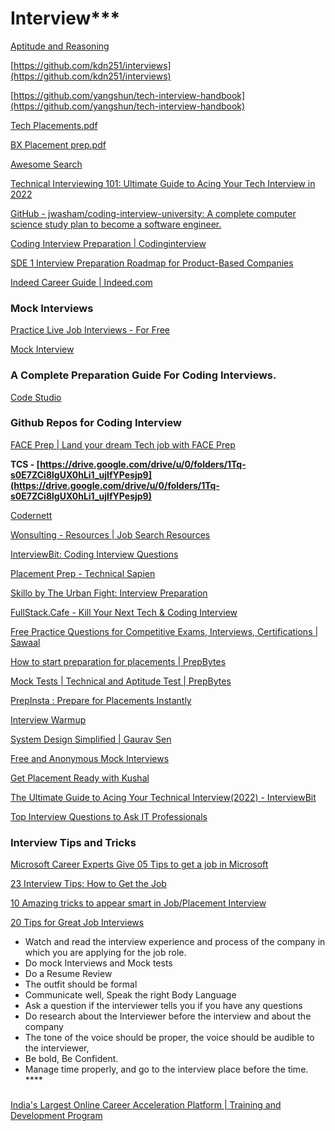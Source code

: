 # Interview***

[Aptitude and Reasoning](Interview%20063dc89a85d04b419266827ef10450a2/Aptitude%20and%20Reasoning%2001807c7d850446cd8dc499bfd7a90492.md)

[https://github.com/kdn251/interviews](https://github.com/kdn251/interviews)

[https://github.com/yangshun/tech-interview-handbook](https://github.com/yangshun/tech-interview-handbook)

[Tech Placements.pdf](Interview%20063dc89a85d04b419266827ef10450a2/Tech_Placements.pdf)

[BX Placement prep.pdf](Interview%20063dc89a85d04b419266827ef10450a2/BX_Placement_prep_Final_compressed.pdf)

[Awesome Search](https://awesomelists.top/#/DopplerHQ/awesome-interview-questions)

[Technical Interviewing 101: Ultimate Guide to Acing Your Tech Interview in 2022](https://learntocodewith.me/posts/technical-interview/)

[GitHub - jwasham/coding-interview-university: A complete computer science study plan to become a software engineer.](https://github.com/jwasham/coding-interview-university)

[Coding Interview Preparation | Codinginterview](https://www.codinginterview.com/)

[SDE 1 Interview Preparation Roadmap for Product-Based Companies](https://workat.tech/general/article/sde-1-interview-prep-ultimate-guide-dhijqvdubzor)

[Indeed Career Guide | Indeed.com](https://www.indeed.com/career-advice)

### Mock Interviews

[Practice Live Job Interviews - For Free](https://www.pramp.com/#/)

[Mock Interview](https://www.interviewbit.com/mock-interview/)

### **A Complete Preparation Guide For Coding Interviews.**

[Code Studio](https://www.codingninjas.com/codestudio/guided-paths)

### Github Repos for Coding Interview

[](https://www.instagram.com/p/CJjFb5mgFvU/?igshid=8j3q9ued7hww)

[FACE Prep | Land your dream Tech job with FACE Prep](https://www.faceprep.in/)

**TCS - [https://drive.google.com/drive/u/0/folders/1Tq-s0E7ZCi8lgUX0hLi1_ujIfYPesjp9](https://drive.google.com/drive/u/0/folders/1Tq-s0E7ZCi8lgUX0hLi1_ujIfYPesjp9)**

[Codernett](https://t.me/Technitze_Codernett/247)

[Wonsulting - Resources | Job Search Resources](https://www.wonsulting.com/resources)

[InterviewBit: Coding Interview Questions](https://www.interviewbit.com/)

[Placement Prep - Technical Sapien](https://technicalsapien.com/placement-prep/)

[Skillo by The Urban Fight: Interview Preparation](https://skillopro.com/)

[FullStack.Cafe - Kill Your Next Tech & Coding Interview](https://www.fullstack.cafe/)

[Free Practice Questions for Competitive Exams, Interviews, Certifications | Sawaal](https://www.sawaal.com/)

[How to start preparation for placements | PrepBytes](https://www.prepbytes.com/preparation-bytes)

[Mock Tests | Technical and Aptitude Test | PrepBytes](https://www.prepbytes.com/mock-tests)

[PrepInsta : Prepare for Placements Instantly](https://prepinsta.com/)

[Interview Warmup](https://grow.google/certificates/interview-warmup/)

[System Design Simplified | Gaurav Sen](https://mock.interviewready.io/)

[Free and Anonymous Mock Interviews](https://www.interviewbit.com/peer-mock-interview/)

[Get Placement Ready with Kushal](https://docs.google.com/document/u/0/d/1KvsCzl_hVsLOvwdDHQDUretT0ZrkY8wKG_LGzfqc5IQ/mobilebasic)

[The Ultimate Guide to Acing Your Technical Interview(2022) - InterviewBit](https://www.interviewbit.com/technical-interview-questions/)

[Top Interview Questions to Ask IT Professionals](https://business.linkedin.com/talent-solutions/resources/interviewing-talent/it)

### Interview Tips and Tricks

[Microsoft Career Experts Give 05 Tips to get a job in Microsoft](https://www.infomance.com/microsoft-career-experts-give-05-tips-to-get-a-job-in-microsoft/)

[23 Interview Tips: How to Get the Job](https://in.indeed.com/career-advice/interviewing/interview-tips)

[10 Amazing tricks to appear smart in Job/Placement Interview](https://vocal.media/journal/10-amazing-tricks-to-appear-smart-in-job-placement-interview)

[20 Tips for Great Job Interviews](https://www.experis.com/en/insights/articles/2021/05/25/20-tips-for-great-job-interviews)

- Watch and read the interview experience and process of the company in which you are applying for the job role.
- Do mock Interviews and Mock tests
- Do a Resume Review
- The outfit should be formal
- Communicate well, Speak the right Body Language
- Ask a question if the interviewer tells you if you have any questions
- Do research about the Interviewer before the interview and about the company
- The tone of the voice should be proper, the voice should be audible to the interviewer,
- Be bold, Be Confident.
- Manage time properly, and go to the interview place before the time. ****

### 

[India's Largest Online Career Acceleration Platform | Training and Development Program](https://www.expertrons.com/)
